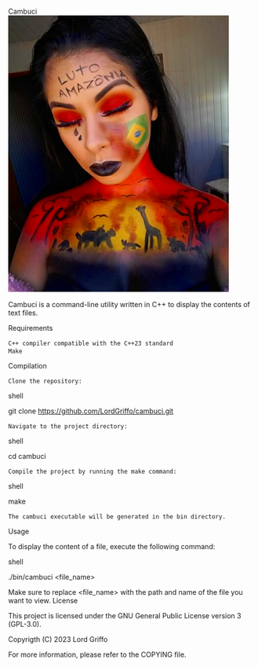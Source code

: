 Cambuci
![Cambuci](logo.png)

Cambuci is a command-line utility written in C++ to display the contents of text files.

Requirements

    C++ compiler compatible with the C++23 standard
    Make

Compilation

    Clone the repository:

shell

git clone https://github.com/LordGriffo/cambuci.git

    Navigate to the project directory:

shell

cd cambuci

    Compile the project by running the make command:

shell

make

    The cambuci executable will be generated in the bin directory.

Usage

To display the content of a file, execute the following command:

shell

./bin/cambuci <file_name>

Make sure to replace <file_name> with the path and name of the file you want to view.
License

This project is licensed under the GNU General Public License version 3 (GPL-3.0).

Copyrigth (C) 2023 Lord Griffo

For more information, please refer to the COPYING file.
